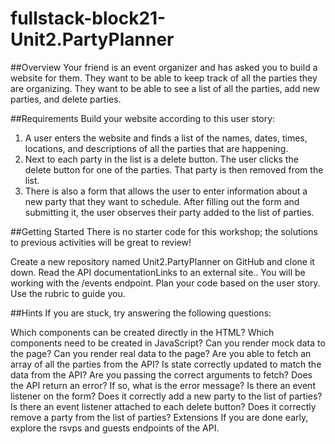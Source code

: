 # fullstack-block21-Unit2.PartyPlanner

##Overview
Your friend is an event organizer and has asked you to build a website for them. They want to be able to keep track of all the parties they are organizing. They want to be able to see a list of all the parties, add new parties, and delete parties.

##Requirements
Build your website according to this user story:

1. A user enters the website and finds a list of the names, dates, times, locations, and descriptions of all the parties that are happening.
2. Next to each party in the list is a delete button. The user clicks the delete button for one of the parties. That party is then removed from the list.
3. There is also a form that allows the user to enter information about a new party that they want to schedule. After filling out the form and submitting it, the user observes their party added to the list of parties.

##Getting Started
There is no starter code for this workshop; the solutions to previous activities will be great to review!

Create a new repository named Unit2.PartyPlanner on GitHub and clone it down.
Read the API documentationLinks to an external site.. You will be working with the /events endpoint.
Plan your code based on the user story. Use the rubric to guide you.

##Hints
If you are stuck, try answering the following questions:

Which components can be created directly in the HTML? Which components need to be created in JavaScript?
Can you render mock data to the page?
Can you render real data to the page?
Are you able to fetch an array of all the parties from the API?
Is state correctly updated to match the data from the API?
Are you passing the correct arguments to fetch?
Does the API return an error? If so, what is the error message?
Is there an event listener on the form? Does it correctly add a new party to the list of parties?
Is there an event listener attached to each delete button? Does it correctly remove a party from the list of parties?
Extensions
If you are done early, explore the rsvps and guests endpoints of the API.
